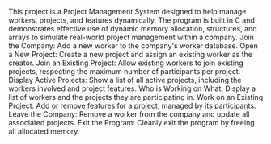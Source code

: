 This project is a Project Management System designed to help manage workers, projects, and features dynamically. 
The program is built in C and demonstrates effective use of dynamic memory allocation, structures, and arrays to simulate real-world project management within a company.
Join the Company: Add a new worker to the company's worker database.
Open a New Project: Create a new project and assign an existing worker as the creator.
Join an Existing Project: Allow existing workers to join existing projects, respecting the maximum number of participants per project.
Display Active Projects: Show a list of all active projects, including the workers involved and project features.
Who is Working on What: Display a list of workers and the projects they are participating in.
Work on an Existing Project: Add or remove features for a project, managed by its participants.
Leave the Company: Remove a worker from the company and update all associated projects.
Exit the Program: Cleanly exit the program by freeing all allocated memory.
